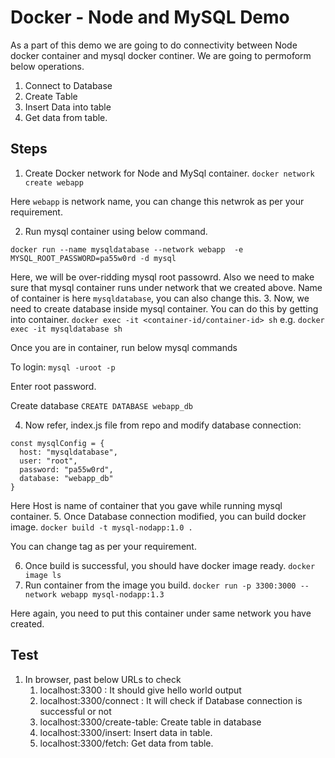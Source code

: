 # Docker - Node and MySQL Demo

As a part of this demo we are going to do connectivity between Node docker container and mysql docker continer. We are going to permoform below operations.
1. Connect to Database
2. Create Table
3. Insert Data into table
4. Get data from table.

## Steps
1. Create Docker network for Node and MySql container.
   `docker network create webapp`

Here `webapp` is network name, you can change this netwrok as per your requirement.

2. Run mysql container using below command.

```docker run --name mysqldatabase --network webapp  -e MYSQL_ROOT_PASSWORD=pa55w0rd -d mysql```

Here, we will be over-ridding mysql root passowrd. Also we need to make sure that mysql container runs under network that we created above. Name of container is here `mysqldatabase`, you can also change this.
3. Now, we need to create database inside mysql container. You can do this by getting into container.
`docker exec -it <container-id/container-id> sh`
e.g.
`docker exec -it mysqldatabase sh`

Once you are in container, run below mysql commands

To login:
`mysql -uroot -p`

Enter root password.

Create database
`CREATE DATABASE webapp_db`

4. Now refer, index.js file from repo and modify database connection:

``` JS
const mysqlConfig = {
  host: "mysqldatabase",
  user: "root",
  password: "pa55w0rd",
  database: "webapp_db"
}
```
Here Host is name of container that you gave while running mysql container.
5. Once Database connection modified, you can build docker image.
`docker build -t mysql-nodapp:1.0 .`

You can change tag as per your requirement.

6. Once build is successful, you should have docker image ready. `docker image ls`
7. Run container from the image you build. 
`docker run -p 3300:3000 --network webapp mysql-nodapp:1.3`

Here again, you need to put this container under same network you have created.

## Test
1. In browser, past below URLs to check
   1. localhost:3300 : It should give hello world output
   2. localhost:3300/connect : It will check if Database connection is successful or not
   3. localhost:3300/create-table: Create table in database
   4. localhost:3300/insert: Insert data in table.
   5. localhost:3300/fetch: Get data from table.